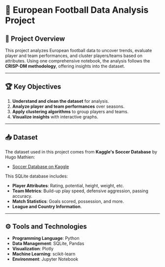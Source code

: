 # 🚀 European Football Data Analysis Project

## 📌 Project Overview
This project analyzes European football data to uncover trends, evaluate player and team performances, and cluster players/teams based on attributes. Using one comprehensive notebook, the analysis follows the **CRISP-DM methodology**, offering insights into the dataset.

---

## 🏆 Key Objectives
1. **Understand and clean the dataset** for analysis.
2. **Analyze player and team performances** over seasons.
3. **Apply clustering algorithms** to group players and teams.
4. **Visualize insights** with interactive graphs.

---

## 📥 Dataset
The dataset used in this project comes from **Kaggle's Soccer Database** by Hugo Mathien:
- [Soccer Database on Kaggle](https://www.kaggle.com/datasets/hugomathien/soccer?resource=download)

This SQLite database includes:
- **Player Attributes**: Rating, potential, height, weight, etc.
- **Team Metrics**: Build-up play speed, defensive aggression, passing accuracy.
- **Match Statistics**: Goals scored, possession, and more.
- **League and Country Information**.

---

## ⚙️ Tools and Technologies
- **Programming Language**: Python
- **Data Management**: SQLite, Pandas
- **Visualization**: Plotly
- **Machine Learning**: scikit-learn
- **Environment**: Jupyter Notebook
